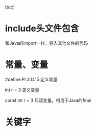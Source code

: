 [toc]

# include头文件包含

和Java的import一样，导入其他文件的代码

# 常量、变量

#define PI 3.1415  定义常量

int r = 3 定义变量

const int r = 3 只读变量，相当于Java的final

# 关键字



